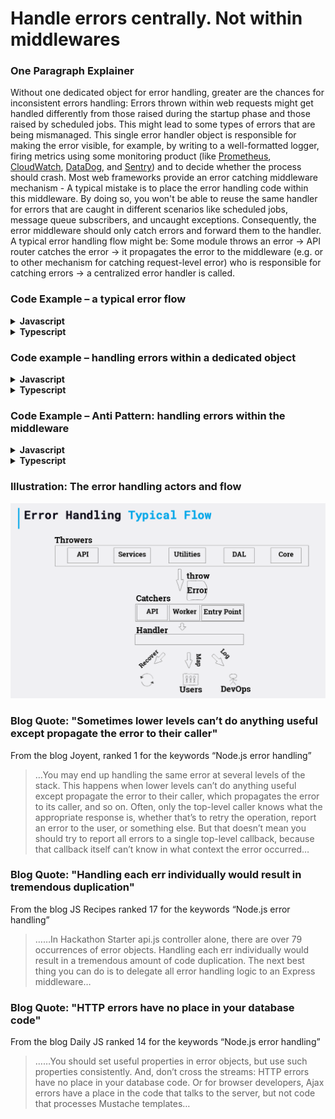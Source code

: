 # Handle errors centrally. Not within middlewares

### One Paragraph Explainer

Without one dedicated object for error handling, greater are the chances for inconsistent errors handling: Errors thrown within web requests might get handled differently from those raised during the startup phase and those raised by scheduled jobs. This might lead to some types of errors that are being mismanaged. This single error handler object is responsible for making the error visible, for example, by writing to a well-formatted logger, firing metrics using some monitoring product (like [Prometheus](https://prometheus.io/), [CloudWatch](https://aws.amazon.com/cloudwatch/), [DataDog](https://www.datadoghq.com/), and [Sentry](https://sentry.io/)) and to decide whether the process should crash. Most web frameworks provide an error catching middleware mechanism - A typical mistake is to place the error handling code within this middleware. By doing so, you won't be able to reuse the same handler for errors that are caught in different scenarios like scheduled jobs, message queue subscribers, and uncaught exceptions. Consequently, the error middleware should only catch errors and forward them to the handler. A typical error handling flow might be: Some module throws an error -> API router catches the error -> it propagates the error to the middleware (e.g. or to other mechanism for catching request-level error) who is responsible for catching errors -> a centralized error handler is called.

### Code Example – a typical error flow

<details>
<summary><strong>Javascript</strong></summary>

```javascript
// DAL layer, we don't handle errors here
DB.addDocument(newCustomer, (error, result) => {
  if (error)
    throw new Error('Great error explanation comes here', other useful parameters)
});

// API route code, we catch both sync and async errors and forward to the middleware
try {
  customerService.addNew(req.body).then((result) => {
    res.status(200).json(result);
  }).catch((error) => {
    next(error)
  });
}
catch (error) {
  next(error);
}

// Error handling middleware, we delegate the handling to the centralized error handler
app.use(async (err, req, res, next) => {
  await errorHandler.handleError(err, res);//The error handler will send a response
});

process.on("uncaughtException", error => {
  errorHandler.handleError(error);
});

process.on("unhandledRejection", (reason) => {
  errorHandler.handleError(reason);
});
```
</details>

<details>
<summary><strong>Typescript</strong></summary>

```typescript
// DAL layer, we don't handle errors here
DB.addDocument(newCustomer, (error: Error, result: Result) => {
  if (error)
    throw new Error('Great error explanation comes here', other useful parameters)
});

// API route code, we catch both sync and async errors and forward to the middleware
try {
  customerService.addNew(req.body).then((result: Result) => {
    res.status(200).json(result);
  }).catch((error: Error) => {
    next(error)
  });
}
catch (error) {
  next(error);
}

// Error handling middleware, we delegate the handling to the centralized error handler
app.use(async (err: Error, req: Request, res: Response, next: NextFunction) => {
await errorHandler.handleError(err, res);
});

process.on("uncaughtException", (error:Error) => {
  errorHandler.handleError(error);
});

process.on("unhandledRejection", (reason) => {
  errorHandler.handleError(reason);
});
```
</details>


### Code example – handling errors within a dedicated object

<details>
<summary><strong>Javascript</strong></summary>

```javascript
module.exports.handler = new errorHandler();

function errorHandler() {
  this.handleError = async (error, responseStream) => {
    await logger.logError(error);
    await fireMonitoringMetric(error);
    await crashIfUntrustedErrorOrSendResponse(error, responseStream);    
  };
}
```
</details>

<details>
<summary><strong>Typescript</strong></summary>

```typescript
class ErrorHandler {
  public async handleError(error: Error, responseStream: Response): Promise<void> {
    await logger.logError(error);
    await fireMonitoringMetric(error);
    await crashIfUntrustedErrorOrSendResponse(error, responseStream);      
    };
}

export const handler = new ErrorHandler();
```
</details>


### Code Example – Anti Pattern: handling errors within the middleware

<details>
<summary><strong>Javascript</strong></summary>

```javascript
// middleware handling the error directly, who will handle Cron jobs and testing errors?
app.use((err, req, res, next) => {
  logger.logError(err);
  if (err.severity == errors.high) {
    mailer.sendMail(configuration.adminMail, 'Critical error occured', err);
  }
  if (!err.isOperational) {
    next(err);
  }
});
```
</details>


<details>
<summary><strong>Typescript</strong></summary>

```typescript
// middleware handling the error directly, who will handle Cron jobs and testing errors?
app.use((err: Error, req: Request, res: Response, next: NextFunction) => {
  logger.logError(err);
  if (err.severity == errors.high) {
    mailer.sendMail(configuration.adminMail, 'Critical error occured', err);
  }
  if (!err.isOperational) {
    next(err);
  }
});
```
</details>

 ### Illustration: The error handling actors and flow
![alt text](../../assets/images/error-handling-flow.png "Error handling flow")


### Blog Quote: "Sometimes lower levels can’t do anything useful except propagate the error to their caller"

From the blog Joyent, ranked 1 for the keywords “Node.js error handling”

> …You may end up handling the same error at several levels of the stack. This happens when lower levels can’t do anything useful except propagate the error to their caller, which propagates the error to its caller, and so on. Often, only the top-level caller knows what the appropriate response is, whether that’s to retry the operation, report an error to the user, or something else. But that doesn’t mean you should try to report all errors to a single top-level callback, because that callback itself can’t know in what context the error occurred…

### Blog Quote: "Handling each err individually would result in tremendous duplication"

From the blog JS Recipes ranked 17 for the keywords “Node.js error handling”

> ……In Hackathon Starter api.js controller alone, there are over 79 occurrences of error objects. Handling each err individually would result in a tremendous amount of code duplication. The next best thing you can do is to delegate all error handling logic to an Express middleware…

### Blog Quote: "HTTP errors have no place in your database code"

From the blog Daily JS ranked 14 for the keywords “Node.js error handling”

> ……You should set useful properties in error objects, but use such properties consistently. And, don’t cross the streams: HTTP errors have no place in your database code. Or for browser developers, Ajax errors have a place in the code that talks to the server, but not code that processes Mustache templates…
